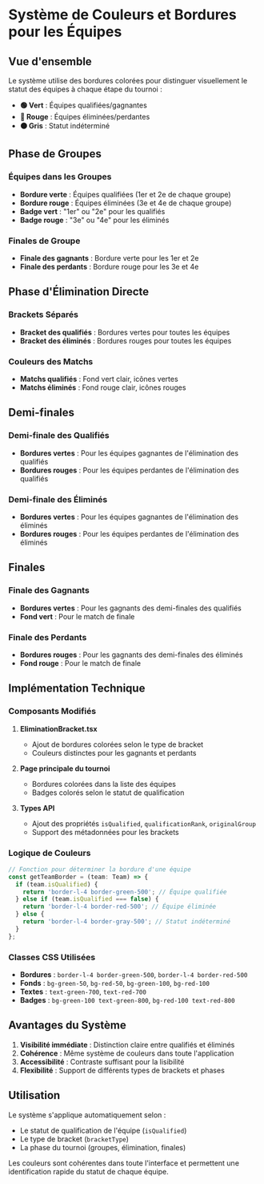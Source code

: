 # Système de Couleurs et Bordures pour les Équipes

## Vue d'ensemble

Le système utilise des bordures colorées pour distinguer visuellement le statut des équipes à chaque étape du tournoi :

- **🟢 Vert** : Équipes qualifiées/gagnantes
- **🔴 Rouge** : Équipes éliminées/perdantes
- **⚫ Gris** : Statut indéterminé

## Phase de Groupes

### Équipes dans les Groupes
- **Bordure verte** : Équipes qualifiées (1er et 2e de chaque groupe)
- **Bordure rouge** : Équipes éliminées (3e et 4e de chaque groupe)
- **Badge vert** : "1er" ou "2e" pour les qualifiés
- **Badge rouge** : "3e" ou "4e" pour les éliminés

### Finales de Groupe
- **Finale des gagnants** : Bordure verte pour les 1er et 2e
- **Finale des perdants** : Bordure rouge pour les 3e et 4e

## Phase d'Élimination Directe

### Brackets Séparés
- **Bracket des qualifiés** : Bordures vertes pour toutes les équipes
- **Bracket des éliminés** : Bordures rouges pour toutes les équipes

### Couleurs des Matchs
- **Matchs qualifiés** : Fond vert clair, icônes vertes
- **Matchs éliminés** : Fond rouge clair, icônes rouges

## Demi-finales

### Demi-finale des Qualifiés
- **Bordures vertes** : Pour les équipes gagnantes de l'élimination des qualifiés
- **Bordures rouges** : Pour les équipes perdantes de l'élimination des qualifiés

### Demi-finale des Éliminés
- **Bordures vertes** : Pour les équipes gagnantes de l'élimination des éliminés
- **Bordures rouges** : Pour les équipes perdantes de l'élimination des éliminés

## Finales

### Finale des Gagnants
- **Bordures vertes** : Pour les gagnants des demi-finales des qualifiés
- **Fond vert** : Pour le match de finale

### Finale des Perdants
- **Bordures rouges** : Pour les gagnants des demi-finales des éliminés
- **Fond rouge** : Pour le match de finale

## Implémentation Technique

### Composants Modifiés

1. **EliminationBracket.tsx**
   - Ajout de bordures colorées selon le type de bracket
   - Couleurs distinctes pour les gagnants et perdants

2. **Page principale du tournoi**
   - Bordures colorées dans la liste des équipes
   - Badges colorés selon le statut de qualification

3. **Types API**
   - Ajout des propriétés `isQualified`, `qualificationRank`, `originalGroup`
   - Support des métadonnées pour les brackets

### Logique de Couleurs

```typescript
// Fonction pour déterminer la bordure d'une équipe
const getTeamBorder = (team: Team) => {
  if (team.isQualified) {
    return 'border-l-4 border-green-500'; // Équipe qualifiée
  } else if (team.isQualified === false) {
    return 'border-l-4 border-red-500'; // Équipe éliminée
  } else {
    return 'border-l-4 border-gray-500'; // Statut indéterminé
  }
};
```

### Classes CSS Utilisées

- **Bordures** : `border-l-4 border-green-500`, `border-l-4 border-red-500`
- **Fonds** : `bg-green-50`, `bg-red-50`, `bg-green-100`, `bg-red-100`
- **Textes** : `text-green-700`, `text-red-700`
- **Badges** : `bg-green-100 text-green-800`, `bg-red-100 text-red-800`

## Avantages du Système

1. **Visibilité immédiate** : Distinction claire entre qualifiés et éliminés
2. **Cohérence** : Même système de couleurs dans toute l'application
3. **Accessibilité** : Contraste suffisant pour la lisibilité
4. **Flexibilité** : Support de différents types de brackets et phases

## Utilisation

Le système s'applique automatiquement selon :
- Le statut de qualification de l'équipe (`isQualified`)
- Le type de bracket (`bracketType`)
- La phase du tournoi (groupes, élimination, finales)

Les couleurs sont cohérentes dans toute l'interface et permettent une identification rapide du statut de chaque équipe. 